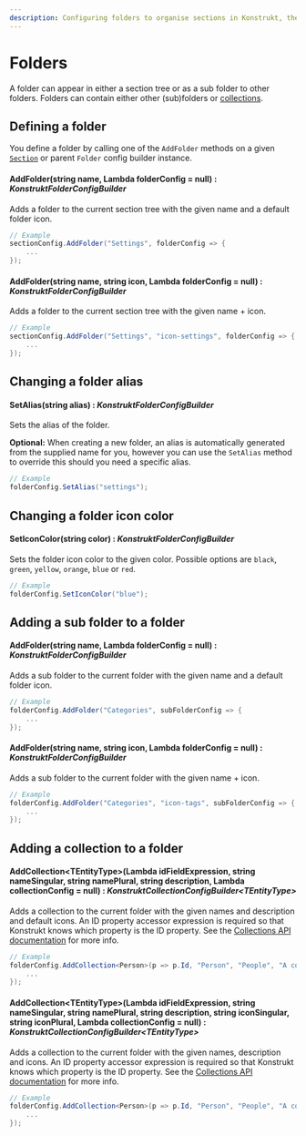 ```yaml
---
description: Configuring folders to organise sections in Konstrukt, the fluent administration panel builder for Umbraco.
---
```


# Folders

A folder can appear in either a section tree or as a sub folder to other folders. Folders can contain either other (sub)folders or [collections](collections.md).

## Defining a folder

You define a folder by calling one of the `AddFolder` methods on a given [`Section`](sections.md) or parent `Folder` config builder instance.

#### AddFolder(string name, Lambda folderConfig = null) : *KonstruktFolderConfigBuilder*

Adds a folder to the current section tree with the given name and a default folder icon.

````csharp
// Example
sectionConfig.AddFolder("Settings", folderConfig => {
    ...
});
````

#### AddFolder(string name, string icon, Lambda folderConfig = null) : *KonstruktFolderConfigBuilder*

Adds a folder to the current section tree with the given name + icon.

````csharp
// Example
sectionConfig.AddFolder("Settings", "icon-settings", folderConfig => {
    ...
});
````

## Changing a folder alias

#### SetAlias(string alias) : *KonstruktFolderConfigBuilder*

Sets the alias of the folder.  

**Optional:** When creating a new folder, an alias is automatically generated from the supplied name for you, however you can use the `SetAlias` method to override this should you need a specific alias.

````csharp
// Example
folderConfig.SetAlias("settings");
````

## Changing a folder icon color

#### SetIconColor(string color) : *KonstruktFolderConfigBuilder*

Sets the folder icon color to the given color.  Possible options are `black`, `green`, `yellow`, `orange`, `blue` or `red`.

````csharp
// Example
folderConfig.SetIconColor("blue");
````

## Adding a sub folder to a folder

#### AddFolder(string name, Lambda folderConfig = null) : *KonstruktFolderConfigBuilder*

Adds a sub folder to the current folder with the given name and a default folder icon.

````csharp
// Example
folderConfig.AddFolder("Categories", subFolderConfig => {
    ...
});
````

#### AddFolder(string name, string icon, Lambda folderConfig = null) : *KonstruktFolderConfigBuilder*

Adds a sub folder to the current folder with the given name + icon.

````csharp
// Example
folderConfig.AddFolder("Categories", "icon-tags", subFolderConfig => {
    ...
});
````

## Adding a collection to a folder

#### AddCollection&lt;TEntityType&gt;(Lambda idFieldExpression, string nameSingular, string namePlural, string description, Lambda collectionConfig = null) : *KonstruktCollectionConfigBuilder&lt;TEntityType&gt;*

Adds a collection to the current folder with the given names and description and default icons. An ID property accessor expression is required so that Konstrukt knows which property is the ID property. See the [Collections API documentation](collections.md) for more info.

````csharp
// Example
folderConfig.AddCollection<Person>(p => p.Id, "Person", "People", "A collection of people", collectionConfig => {
    ...
});
````

#### AddCollection&lt;TEntityType&gt;(Lambda idFieldExpression, string nameSingular, string namePlural, string description, string iconSingular, string iconPlural, Lambda collectionConfig = null) : *KonstruktCollectionConfigBuilder&lt;TEntityType&gt;*

Adds a collection to the current folder with the given names, description and icons. An ID property accessor expression is required so that Konstrukt knows which property is the ID property. See the [Collections API documentation](collections.md) for more info.

````csharp
// Example
folderConfig.AddCollection<Person>(p => p.Id, "Person", "People", "A collection of people", "icon-umb-users", "icon-umb-users", collectionConfig => {
    ...
});
````
